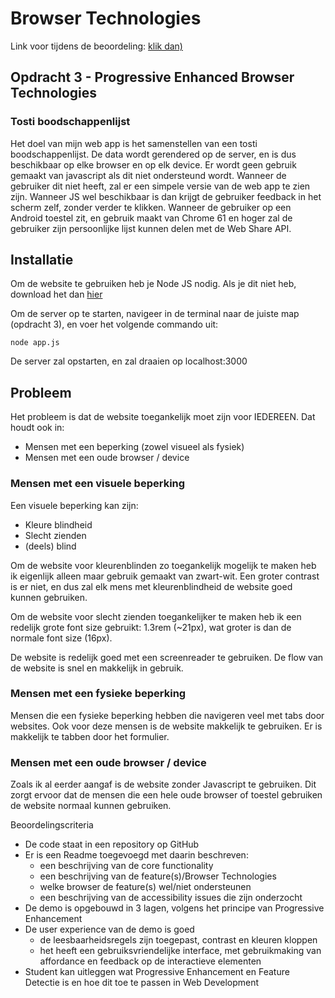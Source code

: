 # Browser Technologies

Link voor tijdens de beoordeling: [klik dan)](https://79a63b24.ngrok.io)

## Opdracht 3 - Progressive Enhanced Browser Technologies
### Tosti boodschappenlijst
Het doel van mijn web app is het samenstellen van een tosti boodschappenlijst. De data wordt gerendered op de server, en is dus beschikbaar op elke browser en op elk device. Er wordt geen gebruik gemaakt van javascript als dit niet ondersteund wordt. Wanneer de gebruiker dit niet heeft, zal er een simpele versie van de web app te zien zijn. Wanneer JS wel beschikbaar is dan krijgt de gebruiker feedback in het scherm zelf, zonder verder te klikken. Wanneer de gebruiker op een Android toestel zit, en gebruik maakt van Chrome 61 en hoger zal de gebruiker zijn persoonlijke lijst kunnen delen met de Web Share API.

## Installatie
Om de website te gebruiken heb je Node JS nodig. Als je dit niet heb, download het dan [hier](https://nodejs.org/en/)

Om de server op te starten, navigeer in de terminal naar de juiste map (opdracht 3), en voer het volgende commando uit:

``node app.js``

De server zal opstarten, en zal draaien op localhost:3000

## Probleem
Het probleem is dat de website toegankelijk moet zijn voor IEDEREEN. Dat houdt ook in:
- Mensen met een beperking (zowel visueel als fysiek)
- Mensen met een oude browser / device

### Mensen met een visuele beperking
Een visuele beperking kan zijn:
- Kleure blindheid
- Slecht zienden
- (deels) blind

Om de website voor kleurenblinden zo toegankelijk mogelijk te maken heb ik eigenlijk alleen maar gebruik gemaakt van zwart-wit. Een groter contrast is er niet, en dus zal elk mens met kleurenblindheid de website goed kunnen gebruiken.

Om de website voor slecht zienden toegankelijker te maken heb ik een redelijk grote font size gebruikt: 1.3rem (~21px), wat groter is dan de normale font size (16px).

De website is redelijk goed met een screenreader te gebruiken. De flow van de website is snel en makkelijk in gebruik.

### Mensen met een fysieke beperking
Mensen die een fysieke beperking hebben die navigeren veel met tabs door websites. Ook voor deze mensen is de website makkelijk te gebruiken. Er is makkelijk te tabben door het formulier.

### Mensen met een oude browser / device
Zoals ik al eerder aangaf is de website zonder Javascript te gebruiken. Dit zorgt ervoor dat de mensen die een hele oude browser of toestel gebruiken de website normaal kunnen gebruiken.

Beoordelingscriteria
- De code staat in een repository op GitHub
- Er is een Readme toegevoegd met daarin beschreven:
  - een beschrijving van de core functionality
  - een beschrijving van de feature(s)/Browser Technologies
  - welke browser de feature(s) wel/niet ondersteunen
  - een beschrijving van de accessibility issues die zijn onderzocht
- De demo is opgebouwd in 3 lagen, volgens het principe van Progressive Enhancement
- De user experience van de demo is goed
  - de leesbaarheidsregels zijn toegepast, contrast en kleuren kloppen
  - het heeft een gebruiksvriendelijke interface, met gebruikmaking van affordance en feedback op de interactieve elementen
- Student kan uitleggen wat Progressive Enhancement en Feature Detectie is en hoe dit toe te passen in Web Development
